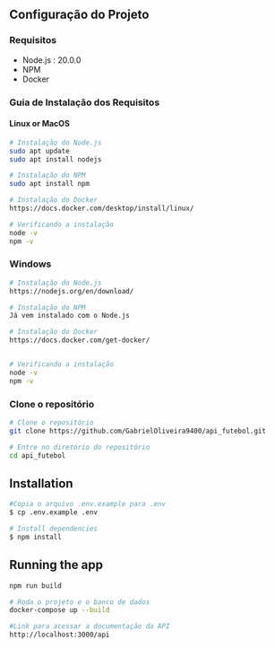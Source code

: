 

## Configuração do Projeto

### Requisitos
- Node.js : 20.0.0
- NPM
- Docker

### Guia de Instalação dos Requisitos

#### Linux or MacOS
```bash
# Instalação do Node.js
sudo apt update
sudo apt install nodejs

# Instalação do NPM
sudo apt install npm

# Instalação do Docker
https://docs.docker.com/desktop/install/linux/

# Verificando a instalação
node -v
npm -v
```

### Windows
```bash
# Instalação do Node.js
https://nodejs.org/en/download/

# Instalação do NPM
Já vem instalado com o Node.js

# Instalação do Docker
https://docs.docker.com/get-docker/


# Verificando a instalação
node -v
npm -v
```

### Clone o repositório

```bash
# Clone o repositório
git clone https://github.com/GabrielOliveira9400/api_futebol.git

# Entre no diretório do repositório
cd api_futebol
```
## Installation

```bash
#Copia o arquivo .env.example para .env
$ cp .env.example .env

# Install dependencies
$ npm install
```

## Running the app

```bash
npm run build

# Roda o projeto e o banco de dados
docker-compose up --build

#Link para acessar a documentação da API
http://localhost:3000/api
```